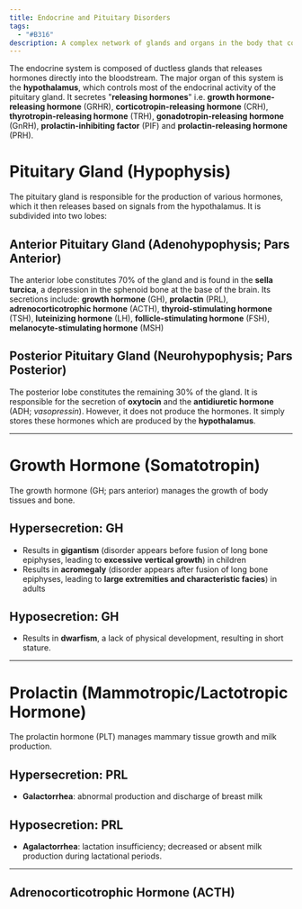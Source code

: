 ```yaml
---
title: Endocrine and Pituitary Disorders
tags:
  - "#B316"
description: A complex network of glands and organs in the body that controls the release of hormones for metabolism, energy, reproduction, growth, development, responses to injury, stress, and mood.
---
```

The endocrine system is composed of ductless glands that releases hormones directly into the bloodstream. The major organ of this system is the **hypothalamus**, which controls most of the endocrinal activity of the pituitary gland. It secretes "**releasing hormones**" i.e. **growth hormone-releasing hormone** (GRHR), **corticotropin-releasing hormone** (CRH), **thyrotropin-releasing hormone** (TRH), **gonadotropin-releasing hormone** (GnRH), **prolactin-inhibiting factor** (PIF) and **prolactin-releasing hormone** (PRH).
# Pituitary Gland (Hypophysis)
The pituitary gland is responsible for the production of various hormones, which it then releases based on signals from the hypothalamus. It is subdivided into two lobes:
## Anterior Pituitary Gland (Adenohypophysis; Pars Anterior)
The anterior lobe constitutes 70% of the gland and is found in the **sella turcica**, a depression in the sphenoid bone at the base of the brain. Its secretions include: **growth hormone** (GH), **prolactin** (PRL), **adrenocorticotrophic hormone** (ACTH), **thyroid-stimulating hormone** (TSH), **luteinizing hormone** (LH), **follicle-stimulating hormone** (FSH), **melanocyte-stimulating hormone** (MSH)
## Posterior Pituitary Gland (Neurohypophysis; Pars Posterior)
The posterior lobe constitutes the remaining 30% of the gland. It is responsible for the secretion of **oxytocin** and the **antidiuretic hormone** (ADH; *vasopressin*). However, it does not produce the hormones. It simply stores these hormones which are produced by the **hypothalamus**.
___
# Growth Hormone (Somatotropin)
The growth hormone (GH; pars anterior) manages the growth of body tissues and bone.
## Hypersecretion: GH
- Results in **gigantism** (disorder appears before fusion of long bone epiphyses, leading to **excessive vertical growth**) in children
- Results in **acromegaly** (disorder appears after fusion of long bone epiphyses, leading to **large extremities and characteristic facies**) in adults
## Hyposecretion: GH
- Results in **dwarfism**, a lack of physical development, resulting in short stature.
___
# Prolactin (Mammotropic/Lactotropic Hormone)
The prolactin hormone (PLT) manages mammary tissue growth and milk production.
## Hypersecretion: PRL
- **Galactorrhea**: abnormal production and discharge of breast milk
## Hyposecretion: PRL
- **Agalactorrhea**: lactation insufficiency; decreased or absent milk production during lactational periods.
___
## Adrenocorticotrophic Hormone (ACTH)
